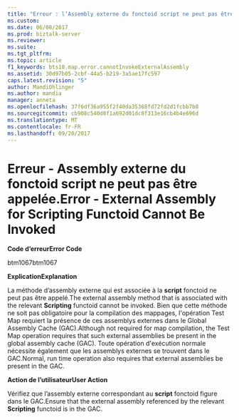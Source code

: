 ```yaml
---
title: "Erreur : l’Assembly externe du fonctoid script ne peut pas être appelé | Documents Microsoft"
ms.custom: 
ms.date: 06/08/2017
ms.prod: biztalk-server
ms.reviewer: 
ms.suite: 
ms.tgt_pltfrm: 
ms.topic: article
f1_keywords: bts10.map.error.cannotInvokeExternalAssembly
ms.assetid: 30d97b05-2cbf-44a5-b219-3a5ae17fc597
caps.latest.revision: "5"
author: MandiOhlinger
ms.author: mandia
manager: anneta
ms.openlocfilehash: 37f6df36a955f2f40da35368fd72fd2d1fcbb7b8
ms.sourcegitcommit: cb908c540d8f1a692d01dc8f313e16cb4b4e696d
ms.translationtype: MT
ms.contentlocale: fr-FR
ms.lasthandoff: 09/20/2017
---
```

# <a name="error---external-assembly-for-scripting-functoid-cannot-be-invoked"></a><span data-ttu-id="8c292-102">Erreur - Assembly externe du fonctoid script ne peut pas être appelée.</span><span class="sxs-lookup"><span data-stu-id="8c292-102">Error - External Assembly for Scripting Functoid Cannot Be Invoked</span></span>
<span data-ttu-id="8c292-103">**Code d’erreur**</span><span class="sxs-lookup"><span data-stu-id="8c292-103">**Error Code**</span></span>  
  
 <span data-ttu-id="8c292-104">btm1067</span><span class="sxs-lookup"><span data-stu-id="8c292-104">btm1067</span></span>  
  
 <span data-ttu-id="8c292-105">**Explication**</span><span class="sxs-lookup"><span data-stu-id="8c292-105">**Explanation**</span></span>  
  
 <span data-ttu-id="8c292-106">La méthode d’assembly externe qui est associée à la **script** fonctoid ne peut pas être appelé.</span><span class="sxs-lookup"><span data-stu-id="8c292-106">The external assembly method that is associated with the relevant **Scripting** functoid cannot be invoked.</span></span> <span data-ttu-id="8c292-107">Bien que cette méthode ne soit pas obligatoire pour la compilation des mappages, l'opération Test Map requiert la présence de ces assemblys externes dans le Global Assembly Cache (GAC).</span><span class="sxs-lookup"><span data-stu-id="8c292-107">Although not required for map compilation, the Test Map operation requires that such external assemblies be present in the global assembly cache (GAC).</span></span> <span data-ttu-id="8c292-108">Toute opération d'exécution normale nécessite également que les assemblys externes se trouvent dans le GAC.</span><span class="sxs-lookup"><span data-stu-id="8c292-108">Normal, run time operation also requires that external assemblies be present in the GAC.</span></span>  
  
 <span data-ttu-id="8c292-109">**Action de l’utilisateur**</span><span class="sxs-lookup"><span data-stu-id="8c292-109">**User Action**</span></span>  
  
 <span data-ttu-id="8c292-110">Vérifiez que l’assembly externe correspondant au **script** fonctoid figure dans le GAC.</span><span class="sxs-lookup"><span data-stu-id="8c292-110">Ensure that the external assembly referenced by the relevant **Scripting** functoid is in the GAC.</span></span>